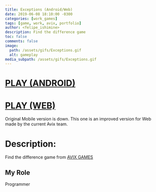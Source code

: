 ```yaml
---
title: Exceptions (Android/Web)
date: 2019-06-08 18:10:00 -0300
categories: [work_games]
tags: [game, work, avix, portfolio]
author: <felipe_ishimine>
description: Find the difference game
toc: false
comments: false
image:
  path: /assets/gifs/Exceptions.gif
  alt: gameplay  
media_subpath: /assets/gifs/Exceptions.gif
---
```


# [PLAY (ANDROID)](https://play.google.com/store/apps/details?id=tv.avix.exceptions)

# [PLAY (WEB)](https://poki.com/en/g/exceptions)
Original Mobile version is down. 
This one is an improved version for Web made by the current Avix team.

# Description:
Find the difference game from [AVIX GAMES](https://avixgames.com/)


## My Role
Programmer